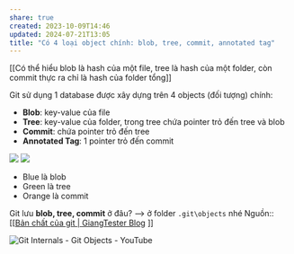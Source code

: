```yaml
---
share: true
created: 2023-10-09T14:46
updated: 2024-07-21T13:05
title: "Có 4 loại object chính: blob, tree, commit, annotated tag"
---
```

[[Có thể hiểu blob là hash của một file, tree là hash của một folder, còn commit thực ra chỉ là hash của folder tổng]] 

Git sử dụng 1 database được xây dựng trên 4 objects (đối tượng) chính:

- **Blob**: key-value của file
- **Tree**: key-value của folder, trong tree chứa pointer trỏ đến tree và blob
- **Commit**: chứa pointer trỏ đến tree
- **Annotated Tag**: 1 pointer trỏ đến commit

![](https://giangtester.com/wp-content/uploads/2021/09/image-3-1024x563.png)
![](https://giangtester.com/wp-content/uploads/2021/09/image-4-1024x557.png)

- Blue là blob
- Green là tree
- Orange là commit

Git lưu **blob, tree, commit** ở đâu? —> ở folder `.git\objects` nhé
Nguồn:: [[[Bản chất của git | GiangTester Blog](https://giangtester.com/ban-chat-cua-git/) ]]

![Git Internals - Git Objects - YouTube](https://www.youtube.com/watch?v=MyvyqdQ3OjI)
